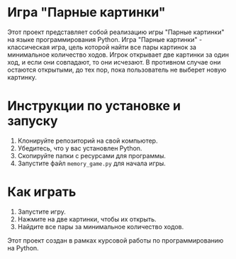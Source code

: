 # Игра "Парные картинки"

Этот проект представляет собой реализацию игры "Парные картинки" на языке программирования Python.
Игра "Парные картинки" - классическая игра, цель которой найти все пары картинок за минимальное количество ходов. Игрок открывает две картинки за один ход, и если они совпадают, то они исчезают. В противном случае они остаются открытыми, до тех пор, пока пользователь не выберет новую картинку.

# Инструкции по установке и запуску
1. Клонируйте репозиторий на свой компьютер.
2. Убедитесь, что у вас установлен Python.
3. Скопируйте папки с ресурсами для программы.
4. Запустите файл `memory_game.py` для начала игры.

# Как играть
1. Запустите игру.
2. Нажмите на две картинки, чтобы их открыть.
3. Найдите все пары за минимальное количество ходов.

Этот проект создан в рамках курсовой работы по программированию на Python.

